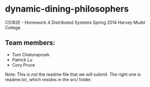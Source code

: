 dynamic-dining-philosophers
===========================

CS182E - Homework 4
Distributed Systems
Spring 2014
Harvey Mudd College

Team members:
------------
- Tum Chaturapruek
- Patrick Lu
- Cory Pruce

Note: This is *not* the readme file that we will submit. The right one is
readme.txt, which resides in the src/ folder.
